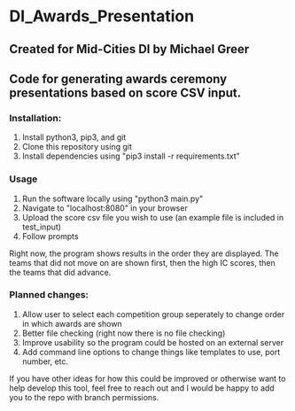 # DI_Awards_Presentation #

## Created for Mid-Cities DI by Michael Greer ##

## Code for generating awards ceremony presentations based on score CSV input. ##

### Installation: ###
1. Install python3, pip3, and git
2. Clone this repository using git
3. Install dependencies using "pip3 install -r requirements.txt"

### Usage ###
1. Run the software locally using "python3 main.py"
2. Navigate to "localhost:8080" in your browser
3. Upload the score csv file you wish to use (an example file is included in test_input)
4. Follow prompts

Right now, the program shows results in the order they are displayed. The teams that did not move on are shown first, then the high IC scores, then the teams that did advance.

### Planned changes: ###
1. Allow user to select each competition group seperately to change order in which awards are shown
2. Better file checking (right now there is no file checking)
3. Improve usability so the program could be hosted on an external server
4. Add command line options to change things like templates to use, port number, etc.

 If you have other ideas for how this could be improved or otherwise want to help develop this tool, feel free to reach out and I would be happy to add you to the repo with branch permissions.
